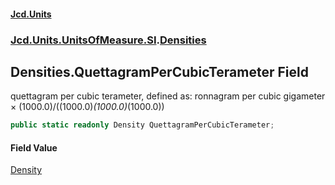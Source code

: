 #### [Jcd.Units](index.md 'index')
### [Jcd.Units.UnitsOfMeasure.SI](Jcd.Units.UnitsOfMeasure.SI.md 'Jcd.Units.UnitsOfMeasure.SI').[Densities](Densities.md 'Jcd.Units.UnitsOfMeasure.SI.Densities')

## Densities.QuettagramPerCubicTerameter Field

quettagram per cubic terameter, defined as: ronnagram per cubic gigameter × (1000.0)/((1000.0)*(1000.0)*(1000.0))

```csharp
public static readonly Density QuettagramPerCubicTerameter;
```

#### Field Value
[Density](Density.md 'Jcd.Units.UnitTypes.Density')
